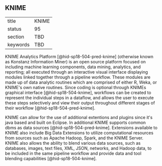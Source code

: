 ## KNIME


|          |       |
| -------- | ----- |
| title    | KNIME |
| status   | 95    |
| section  | TBD   |
| keywords | TBD   |




KNIME Analytics Platform [@hid-sp18-504-pred-knime] (otherwise known as
Konstanz Information Miner) is an open source platform focused on
including machine learning components, data mining, analytics, and
reporting; all executed through an interactive visual interface
displaying modules linked together through a pipeline workflow. These
modules are made up of data analytic routines which are comprised of
either R, Weka, or KNIME's own native routines. Since coding is optional
through KNIMEs graphical interface [@hid-sp18-504-knime], workflows can
be created to represent the individual steps in a dataflow, and allows
the user to execute these steps selectively and view their output
throughout different stages of their
workflow [@hid-sp18-504-pred-knime].

KNIME can allow for the use of additional extentions and plugins since
it's java based and built on Eclipse. In additional KNIME supports
common dbms as data sources [@hid-sp18-504-pred-knime]. Extensions
available to KNIME also include Big Data Extensions to utilize
computational resources from sources such as Apache Hadoop, Spark, and
the KNIME Server. KNIME also allows the ability to blend various data
sources, such as databases, images, text files, XML, JSON, networks, and
Hadoop data, to be included in the same pipeline workflow and provide
data and tool blending capabilities [@hid-sp18-504-knime].
